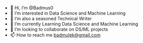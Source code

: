 - 👋 Hi, I’m @Badmus0
- 👀 I’m interested in Data Science and Machine Learning 
- 🌱 I’m also a seasoned Technical Writer
- 🌱 I’m currently Learning Data Science and Machine Learning 
- 💞️ I’m looking to collaborate on DS/ML projects
- 📫 How to reach me badmulek@gmail.com

<!---
Badmus0/Badmus0 is a ✨ special ✨ repository because its `README.md` (this file) appears on your GitHub profile.
You can click the Preview link to take a look at your changes.
--->

